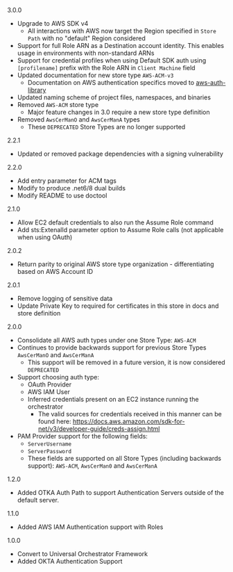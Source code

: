 3.0.0
* Upgrade to AWS SDK v4
  * All interactions with AWS now target the Region specified in `Store Path` with no "default" Region considered
* Support for full Role ARN as a Destination account identity. This enables usage in environments with non-standard ARNs
* Support for credential profiles when using Default SDK auth using `[profilename]` prefix with the Role ARN in `Client Machine` field
* Updated documentation for new store type `AWS-ACM-v3`
  * Documentation on AWS authentication specifics moved to [aws-auth-library](https://github.com/Keyfactor/aws-auth-library)
* Updated naming scheme of project files, namespaces, and binaries
* Removed `AWS-ACM` store type
  * Major feature changes in 3.0 require a new store type definition
* Removed `AwsCerManO` and `AwsCerManA` types
  * These `DEPRECATED` Store Types are no longer supported

2.2.1
* Updated or removed package dependencies with a signing vulnerability

2.2.0
* Add entry parameter for ACM tags
* Modify to produce .net6/8 dual builds
* Modify README to use doctool

2.1.0
* Allow EC2 default credentials to also run the Assume Role command
* Add sts:ExtenalId parameter option to Assume Role calls (not applicable when using OAuth)

2.0.2
* Return parity to original AWS store type organization - differentiating based on AWS Account ID

2.0.1
* Remove logging of sensitive data
* Update Private Key to required for certificates in this store in docs and store definition

2.0.0
* Consolidate all AWS auth types under one Store Type: `AWS-ACM`
* Continues to provide backwards support for previous Store Types `AwsCerManO` and `AwsCerManA`
  * This support will be removed in a future version, it is now considered `DEPRECATED`
* Support choosing auth type:
  * OAuth Provider
  * AWS IAM User
  * Inferred credentials present on an EC2 instance running the orchestrator
	* The valid sources for credentials received in this manner can be found here: 
	  https://docs.aws.amazon.com/sdk-for-net/v3/developer-guide/creds-assign.html
* PAM Provider support for the following fields:
  * `ServerUsername`
  * `ServerPassword`
  * These fields are supported on all Store Types (including backwards support): `AWS-ACM`, `AwsCerMan0` and `AwsCerManA`

1.2.0
* Added OTKA Auth Path to support Authentication Servers outside of the default server.

1.1.0
* Added AWS IAM Authentication support with Roles

1.0.0
* Convert to Universal Orchestrator Framework
* Added OKTA Authentication Support

